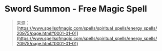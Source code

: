 <!--yml

category: 未分类

date: 2024-06-12 19:04:12

-->

# Sword Summon - Free Magic Spell

> 来源：[https://www.spellsofmagic.com/spells/spiritual_spells/energy_spells/20975/page.html#0001-01-01](https://www.spellsofmagic.com/spells/spiritual_spells/energy_spells/20975/page.html#0001-01-01)
